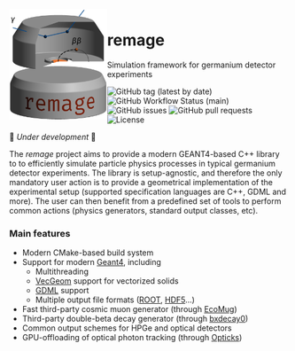 <img src=".github/logo/remage-logo.png" alt="remage logo" align="left" height="200">

# remage

Simulation framework for germanium detector experiments

![GitHub tag (latest by date)](https://img.shields.io/github/v/tag/gipert/remage?logo=git)
![GitHub Workflow Status (main)](https://img.shields.io/github/workflow/status/gipert/remage/CI/main?label=main%20branch&logo=github)
![GitHub issues](https://img.shields.io/github/issues/gipert/remage?logo=github)
![GitHub pull requests](https://img.shields.io/github/issues-pr/gipert/remage?logo=github)
![License](https://img.shields.io/github/license/gipert/remage)

🚧 *Under development* 🚧

<p></p>

The *remage* project aims to provide a modern GEANT4-based C++ library to to
efficiently simulate particle physics processes in typical germanium detector
experiments. The library is setup-agnostic, and therefore the only mandatory
user action is to provide a geometrical implementation of the experimental
setup (supported specification languages are C++, GDML and more). The user can
then benefit from a predefined set of tools to perform common actions (physics
generators, standard output classes, etc).

### Main features

* Modern CMake-based build system
* Support for modern [Geant4](https://geant4.web.cern.ch), including
    * Multithreading
    * [VecGeom](https://gitlab.cern.ch/VecGeom/VecGeom) support for vectorized
      solids
    * [GDML](https://gdml.web.cern.ch/GDML) support
    * Multiple output file formats ([ROOT](https://root.cern.ch),
      [HDF5](https://www.hdfgroup.org/solutions/hdf5)...)
* Fast third-party cosmic muon generator (through
  [EcoMug](https://doi.org/10.1016/j.nima.2021.165732))
* Third-party double-beta decay generator (through
  [bxdecay0](https://github.com/BxCppDev/bxdecay0))
* Common output schemes for HPGe and optical detectors
* GPU-offloading of optical photon tracking (through
  [Opticks](https://doi.org/10.1051/epjconf/201921402027))
